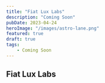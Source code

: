 ```yaml
---
title: "Fiat Lux Labs"
description: "Coming Soon"
pubDate: 2023-04-24
heroImage: "/images/astro-lane.png"
featured: true
draft: true
tags:
    - Coming Soon
---
```


## Fiat Lux Labs
